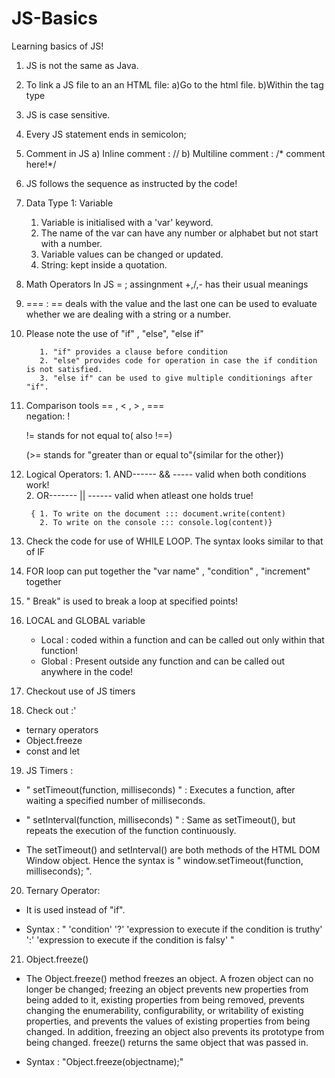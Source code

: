 # JS-Basics
Learning basics of JS!



1. JS is not the same as Java.
2. To link a JS file to an an HTML file:
   a)Go to the html file.
   b)Within the <body> tag type
           <script src="filename.js"> </script>
3. JS is case sensitive.
4. Every JS statement ends in semicolon;
5. Comment in JS
     a) Inline comment : //
     b) Multiline comment : /* comment here!*/
6. JS follows the sequence as instructed by the code!
7. Data Type 1: Variable

     1. Variable is initialised with a 'var' keyword.
     2. The name of the var can have any number or alphabet but not start with a number.
     3. Variable values can be changed or updated.
     4. String: kept inside a quotation.


8. Math Operators In JS
       = ; assingnment  +,/,- has their usual meanings 
                        <!--  == stands for equal-->
 
 

9. === :
      == deals with the value and the last one can be used to evaluate whether we are dealing with a string or a number.


10. Please note the use of "if" , "else", "else if"

           1. "if" provides a clause before condition
           2. "else" provides code for operation in case the if condition is not satisfied.
           3. "else if" can be used to give multiple conditionings after "if".

11. Comparison tools
        == , < , > , ===            
        negation: !

    != stands for not equal to( also !==)


    (>= stands for "greater than or equal to"{similar for the other})

12. Logical Operators:
         1. AND------    && ----- valid when both conditions work!    
         2. OR-------    || ------ valid when atleast one holds true!


         { 1. To write on the document ::: document.write(content)
           2. To write on the console ::: console.log(content)}


13. Check the code for use of WHILE LOOP.
        The syntax looks similar to that of IF


14. FOR loop can put together the "var name" , "condition" , "increment" together

15. " Break" is used to break a loop at specified points!

16. LOCAL and GLOBAL variable
     * Local : coded within a function and can be called out only within that function!
     * Global : Present outside any function and can be called out anywhere in the code!

     
17. Checkout use of JS timers

18. Check out :'
   * ternary operators
   * Object.freeze
   * const and let




19. JS Timers :

  * " setTimeout(function, milliseconds) "   : Executes a function, after waiting a specified number of milliseconds.

  * " setInterval(function, milliseconds) "   : Same as setTimeout(), but repeats the execution of the function continuously.


  * The setTimeout() and setInterval() are both methods of the HTML DOM Window object. Hence the syntax is " window.setTimeout(function, milliseconds); ".


20. Ternary Operator:

* It is used instead of "if".

* Syntax : " 'condition' '?' 'expression to execute if the condition is truthy'  ':'  'expression to execute if the condition is falsy' "



21. Object.freeze()

* The Object.freeze() method freezes an object. A frozen object can no longer be changed; freezing an object prevents new properties from being added to it, existing properties from being removed, prevents changing the enumerability, configurability, or writability of existing properties, and prevents the values of existing properties from being changed. In addition, freezing an object also prevents its prototype from being changed. freeze() returns the same object that was passed in.


* Syntax : "Object.freeze(objectname);"

